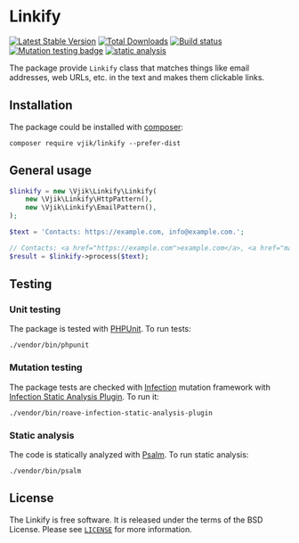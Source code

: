 # Linkify

[![Latest Stable Version](https://poser.pugx.org/vjik/linkify/v/stable.png)](https://packagist.org/packages/vjik/linkify)
[![Total Downloads](https://poser.pugx.org/vjik/linkify/downloads.png)](https://packagist.org/packages/vjik/linkify)
[![Build status](https://github.com/vjik/linkify/workflows/build/badge.svg)](https://github.com/vjik/linkify/actions?query=workflow%3Abuild)
[![Mutation testing badge](https://img.shields.io/endpoint?style=flat&url=https%3A%2F%2Fbadge-api.stryker-mutator.io%2Fgithub.com%2Fvjik%2Flinkify%2Fmaster)](https://dashboard.stryker-mutator.io/reports/github.com/vjik/linkify/master)
[![static analysis](https://github.com/vjik/linkify/workflows/static%20analysis/badge.svg)](https://github.com/vjik/linkify/actions?query=workflow%3A%22static+analysis%22)

The package provide `Linkify` class that matches things like email addresses, web URLs, etc. in the text and makes them clickable links.

## Installation

The package could be installed with [composer](https://getcomposer.org/download/):

```shell
composer require vjik/linkify --prefer-dist
```

## General usage

```php
$linkify = new \Vjik\Linkify\Linkify(
    new \Vjik\Linkify\HttpPattern(),
    new \Vjik\Linkify\EmailPattern(),
); 

$text = 'Contacts: https://example.com, info@example.com.';

// Contacts: <a href="https://example.com">example.com</a>, <a href="mailto:info@example.com">info@example.com</a>.
$result = $linkify->process($text);
```

## Testing

### Unit testing

The package is tested with [PHPUnit](https://phpunit.de/). To run tests:

```shell
./vendor/bin/phpunit
```

### Mutation testing

The package tests are checked with [Infection](https://infection.github.io/) mutation framework with
[Infection Static Analysis Plugin](https://github.com/Roave/infection-static-analysis-plugin). To run it:

```shell
./vendor/bin/roave-infection-static-analysis-plugin
```

### Static analysis

The code is statically analyzed with [Psalm](https://psalm.dev/). To run static analysis:

```shell
./vendor/bin/psalm
```

## License

The Linkify is free software. It is released under the terms of the BSD License.
Please see [`LICENSE`](./LICENSE.md) for more information.
